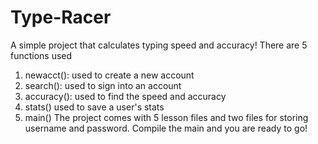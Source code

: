 # Type-Racer
A simple project that calculates typing speed and accuracy!
There are 5 functions used
1) newacct():
  used to create a new account
2) search():
  used to sign into an account
3) accuracy():
  used to find the speed and accuracy
4) stats()
  used to save a user's stats
5) main()
The project comes with 5 lesson files and two files for storing username and password.
Compile the main and you are ready to go!
